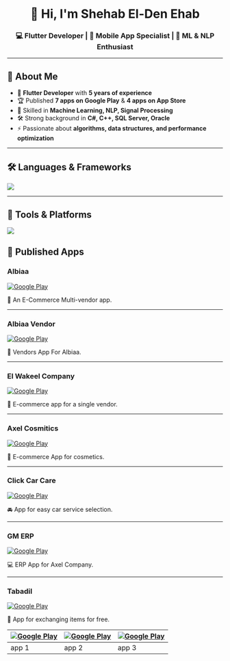 <h1 align="center">👋 Hi, I'm Shehab El-Den Ehab</h1>
<h3 align="center">💻 Flutter Developer | 📱 Mobile App Specialist | 🤖 ML & NLP Enthusiast</h3>

---

## 🚀 About Me
- 📱 **Flutter Developer** with **5 years of experience**
- 🏆 Published **7 apps on Google Play** & **4 apps on App Store**
- 🔬 Skilled in **Machine Learning, NLP, Signal Processing**
- 🛠️ Strong background in **C#, C++, SQL Server, Oracle**
- ⚡ Passionate about **algorithms, data structures, and performance optimization**

---

## 🛠️ Languages & Frameworks
<a href="https://skillicons.dev">
  <img src="https://skillicons.dev/icons?i=dart,flutter,java,kotlin,gradle,py,cpp,cs,dotnet,ts,js,scala&perline=6"/>
</a>

---

## 🔧 Tools & Platforms
<a href="https://skillicons.dev">
  <img src="https://skillicons.dev/icons?i=git,github,gitlab,androidstudio,vscode,visualstudio,pycharm,idea,firebase,mongodb,sqlite,figma,postman,stackoverflow,blender&perline=6"/>
</a>

## 📱 Published Apps

### Albiaa
[![Google Play](https://img.shields.io/badge/Google%20Play-414141?style=for-the-badge&logo=googleplay)](https://play.google.com/store/apps/details?id=com.mohamed_helicopter.albaiaa)
<!-- [![App Store](https://img.shields.io/badge/App%20Store-0D96F6?style=for-the-badge&logo=appstore&logoColor=white)](https://apps.apple.com/app/idYOUR_APP_ID) --> 
🛒 An E-Commerce Multi-vendor app.

---
### Albiaa Vendor
[![Google Play](https://img.shields.io/badge/Google%20Play-414141?style=for-the-badge&logo=googleplay)](https://play.google.com/store/apps/details?id=com.mohamed_helicopter.albaiaavendors)
<!-- [![App Store](https://img.shields.io/badge/App%20Store-0D96F6?style=for-the-badge&logo=appstore&logoColor=white)](https://apps.apple.com/app/idYOUR_APP_ID) --> 
🛒 Vendors App For Albiaa.

---
### El Wakeel Company
[![Google Play](https://img.shields.io/badge/Google%20Play-414141?style=for-the-badge&logo=googleplay)](https://play.google.com/store/apps/details?id=com.mohamed_helicopter.almandub)
<!-- [![App Store](https://img.shields.io/badge/App%20Store-0D96F6?style=for-the-badge&logo=appstore&logoColor=white)](https://apps.apple.com/app/idYOUR_APP_ID) --> 
🛒 E-commerce app for a single vendor.

---
### Axel Cosmitics
[![Google Play](https://img.shields.io/badge/Google%20Play-414141?style=for-the-badge&logo=googleplay)](https://play.google.com/store/apps/details?id=com.ashalpro.axelcosmetics)
<!-- [![App Store](https://img.shields.io/badge/App%20Store-0D96F6?style=for-the-badge&logo=appstore&logoColor=white)](https://apps.apple.com/app/idYOUR_APP_ID) --> 
🛒 E-commerce App for cosmetics.

---
### Click Car Care
[![Google Play](https://img.shields.io/badge/Google%20Play-414141?style=for-the-badge&logo=googleplay)](https://play.google.com/store/apps/details?id=com.clickcarcare.clickcarcare)
<!-- [![App Store](https://img.shields.io/badge/App%20Store-0D96F6?style=for-the-badge&logo=appstore&logoColor=white)](https://apps.apple.com/app/idYOUR_APP_ID) --> 
🚘 App for easy car service selection.

---
### GM ERP
[![Google Play](https://img.shields.io/badge/Google%20Play-414141?style=for-the-badge&logo=googleplay)](https://play.google.com/store/apps/details?id=com.ashalpos.gmerp)
<!-- [![App Store](https://img.shields.io/badge/App%20Store-0D96F6?style=for-the-badge&logo=appstore&logoColor=white)](https://apps.apple.com/app/idYOUR_APP_ID) --> 
💻 ERP App for Axel Company.

---
### Tabadil
[![Google Play](https://img.shields.io/badge/Google%20Play-414141?style=for-the-badge&logo=googleplay)](https://play.google.com/store/apps/details?id=com.tabadil.app.tabadil&pli=1)
<!-- [![App Store](https://img.shields.io/badge/App%20Store-0D96F6?style=for-the-badge&logo=appstore&logoColor=white)](https://apps.apple.com/app/idYOUR_APP_ID) --> 
🔄 App for exchanging items for free.

|[![Google Play](https://img.shields.io/badge/Google%20Play-414141?style=for-the-badge&logo=googleplay)](https://play.google.com/store/apps/details?id=com.tabadil.app.tabadil&pli=1) | [![Google Play](https://img.shields.io/badge/Google%20Play-414141?style=for-the-badge&logo=googleplay)](https://play.google.com/store/apps/details?id=com.ashalpos.gmerp) | [![Google Play](https://img.shields.io/badge/Google%20Play-414141?style=for-the-badge&logo=googleplay)](https://play.google.com/store/apps/details?id=com.clickcarcare.clickcarcare) |
|---|---|---|
| app 1 | app 2 | app 3 |
